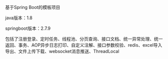 基于Spring Boot的模板项目

java版本：1.8

springboot版本：2.7.9

包括了注册登录、定时任务、线程池、分页查询、接口文档、统一异常处理、统一返回、事务、AOP异步日志打印、自定义注解、接口参数校验、redis、excel导入导出、文件上传下载、websocket消息推送、ThreadLocal

